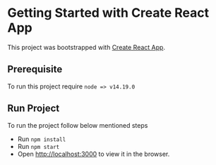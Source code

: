 # Getting Started with Create React App

This project was bootstrapped with [Create React App](https://github.com/facebook/create-react-app).

## Prerequisite

To run this project require  `node => v14.19.0`

## Run Project 

To run the project follow below mentioned steps

- Run `npm install`
- Run `npm start`
- Open [http://localhost:3000](http://localhost:3000) to view it in the browser.
